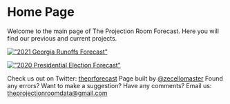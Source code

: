 # Home Page
Welcome to the main page of The Projection Room Forecast. Here you will find our previous and current projects.

[!["2021 Georgia Runoffs Forecast"][1]][2]

[1]: https://github.com/zecellomaster/the-projection-room/blob/master/Preview%20Photos/Georgia%20Runoffs.jpg
[2]: https://theprforecast.com/


[!["2020 Presidential Election Forecast"][1]][2]

[1]: https://github.com/zecellomaster/the-projection-room/blob/master/Preview%20Photos/Presidential%20Election.jpg
[2]: https://theprforecast.com/president-2020/


Check us out on Twitter: [theprforecast](https://twitter.com/theprforecast)
Page built by [@zecellomaster](https://twitter.com/zecellomaster)
Found any errors? Want to make a suggestion? Have any comments? Email us: [theprojectionroomdata@gmail.com](mailto:theprojectionroomdata@gmail.com)
